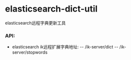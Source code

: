 # elasticsearch-dict-util
elasticsearch远程字典更新工具

### API:
- elasticsearch ik远程扩展字典地址:
-- /ik-server/dict
-- /ik-server/stopwords

